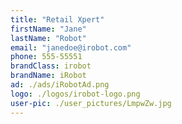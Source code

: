 ```yaml
---
title: "Retail Xpert"
firstName: "Jane"
lastName: "Robot"
email: "janedoe@irobot.com"
phone: 555-55551
brandClass: irobot
brandName: iRobot
ad: ./ads/iRobotAd.png
logo: ./logos/irobot-logo.png
user-pic: ./user_pictures/LmpwZw.jpg
---
```

